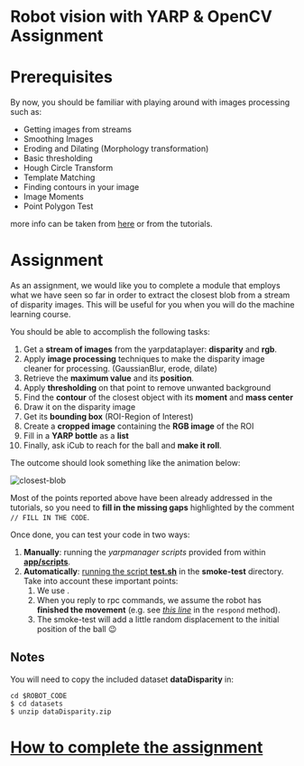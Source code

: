 Robot vision with YARP & OpenCV Assignment
==========================

# Prerequisites
By now, you should be familiar with playing around with images processing such as:
- Getting images from streams
- Smoothing Images
- Eroding and Dilating (Morphology transformation)
- Basic thresholding
- Hough Circle Transform
- Template Matching
- Finding contours in your image
- Image Moments
- Point Polygon Test

more info can be taken from [here](http://docs.opencv.org/2.4/doc/tutorials/imgproc/table_of_content_imgproc/table_of_content_imgproc.html) or from the tutorials.

# Assignment
As an assignment, we would like you to complete a module that employs what we have seen so far in order to extract the closest blob from a stream of disparity images. This will be useful for you when you will do the machine learning course.

You should be able to accomplish the following tasks:

1. Get a **stream of images** from the yarpdataplayer: **disparity** and **rgb**.
1. Apply **image processing** techniques to make the disparity image cleaner for processing. (GaussianBlur, erode, dilate)
1. Retrieve the **maximum value** and its **position**.
1. Apply **thresholding** on that point to remove unwanted background
1. Find the **contour** of the closest object with its **moment** and **mass center**
1. Draw it on the disparity image
1. Get its **bounding box** (ROI-Region of Interest)
1. Create a **cropped image** containing the **RGB image** of the ROI
1. Fill in a **YARP bottle** as a **list**
1. Finally, ask iCub to reach for the ball and **make it roll**.

The outcome should look something like the animation below:

![closest-blob](/misc/closest-blob.gif)

Most of the points reported above have been already addressed in the tutorials, so you need to **fill in the missing gaps** highlighted by the comment `// FILL IN THE CODE`.

Once done, you can test your code in two ways:

1. **Manually**: running the _yarpmanager scripts_ provided from within [**app/scripts**](./app/scripts).
1. **Automatically**: [running the script **test.sh**](https://github.com/vvv-school/vvv-school.github.io/blob/master/instructions/how-to-run-smoke-tests.md) in the **smoke-test** directory. Take into account these important points:
    1. We use .
    1. When you reply to rpc commands, we assume the robot has **finished the movement** (e.g. see [_this line_](./src/main.cpp#L226) in the `respond` method).
    1. The smoke-test will add a little random displacement to the initial position of the ball :wink:

## Notes

You will need to copy the included dataset **dataDisparity** in:
```
cd $ROBOT_CODE
$ cd datasets
$ unzip dataDisparity.zip
```
# [How to complete the assignment](https://github.com/vvv-school/vvv-school.github.io/blob/master/instructions/how-to-complete-assignments.md)
